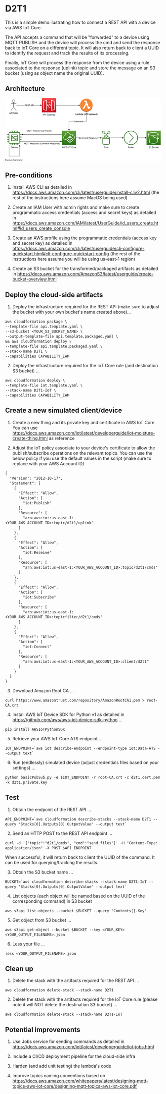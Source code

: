 # D2T1

This is a simple demo ilustrating how to connect a REST API with a device via AWS IoT Core. 

The API accepts a command that will be "forwarded" to a device using MQTT PUBLISH and the device will process the cmd and send the response back to IoT Core on a different topic. It will also return back to client a UUID to identify the request and track the results of its processing.

Finally, IoT Core will process the response from the device using a rule associated to the response (uplink) topic and store the message on an S3 bucket (using as object name the original UUID).

## Architecture

![Image of Architecture](D2T1.png)

## Pre-conditions

1) Install AWS CLI as detailed in https://docs.aws.amazon.com/cli/latest/userguide/install-cliv2.html (the rest of the instructions here assume MacOS being used)

2) Create an IAM User with admin rights and make sure to create programmatic access credentials (access and secret keys) as detailed in https://docs.aws.amazon.com/IAM/latest/UserGuide/id_users_create.html#id_users_create_console

3) Create an AWS profile using the programmatic credentials (access key and secret key) as detailed in https://docs.aws.amazon.com/cli/latest/userguide/cli-configure-quickstart.html#cli-configure-quickstart-config (the rest of the instructions here assume you will be using us-east-1 region)

4) Create an S3 bucket for the transformed/packaged artifacts as detailed in https://docs.aws.amazon.com/AmazonS3/latest/userguide/create-bucket-overview.html

## Deploy the cloud-side artifacts

1) Deploy the infrastructure required for the REST API (make sure to adjust the bucket with your own bucket's name created above)...

```
aws cloudformation package \
--template-file api.template.yaml \
--s3-bucket <YOUR_S3_BUCKET_NAME> \
--output-template-file api.template.packaged.yaml \
&& aws cloudformation deploy \
--template-file api.template.packaged.yaml \
--stack-name D2T1 \
--capabilities CAPABILITY_IAM
```

2) Deploy the infrastructure required for the IoT Core rule (and destination S3 bucket) ...

```
aws cloudformation deploy \
--template-file iot.template.yaml \
--stack-name D2T1-IoT \
--capabilities CAPABILITY_IAM
```

## Create a new simulated client/device

1) Create a new thing and its private key and certificate in AWS IoT Core. You can use https://docs.aws.amazon.com/iot/latest/developerguide/iot-moisture-create-thing.html as reference

2) Adjust the IoT policy associate to your device's certificate to allow the publish/subscribe operations on the relevant topics. You can use the below policy if you use the default values in the script (make sure to replace with your AWS Account ID)

```
{
  "Version": "2012-10-17",
  "Statement": [
    {
      "Effect": "Allow",
      "Action": [
        "iot:Publish"
      ],
      "Resource": [
        "arn:aws:iot:us-east-1:<YOUR_AWS_ACCOUNT_ID>:topic/d2t1/uplink"
      ]
    },
    {
      "Effect": "Allow",
      "Action": [
        "iot:Receive"
      ],
      "Resource": [
        "arn:aws:iot:us-east-1:<YOUR_AWS_ACCOUNT_ID>:topic/d2t1/cmds"
      ]
    },
    {
      "Effect": "Allow",
      "Action": [
        "iot:Subscribe"
      ],
      "Resource": [
        "arn:aws:iot:us-east-1:<YOUR_AWS_ACCOUNT_ID>:topicfilter/d2t1/cmds"
      ]
    },
    {
      "Effect": "Allow",
      "Action": [
        "iot:Connect"
      ],
      "Resource": [
        "arn:aws:iot:us-east-1:<YOUR_AWS_ACCOUNT_ID>:client/d2t1"
      ]
    }
  ]
}
```

3) Download Amazon Root CA ...

```
curl https://www.amazontrust.com/repository/AmazonRootCA1.pem > root-CA.crt
```

4) Install AWS IoT Device SDK for Python v1 as detailed in https://github.com/aws/aws-iot-device-sdk-python ...

```
pip install AWSIoTPythonSDK
```

5) Retrieve your AWS IoT Core ATS endpoint ...

```
IOT_ENDPOINT=`aws iot describe-endpoint --endpoint-type iot:Data-ATS --output text`
```

6) Run (endlessly) simulated device (adjust credentials files based on your settings) ...

```
python basicPubSub.py -e $IOT_ENDPOINT -r root-CA.crt -c d2t1.cert.pem -k d2t1.private.key
```

## Test

1) Obtain the endpoint of the REST API ...

```
API_ENDPOINT=`aws cloudformation describe-stacks --stack-name D2T1 --query 'Stacks[0].Outputs[0].OutputValue' --output text`
```

2) Send an HTTP POST to the REST API endpoint ...

```
curl -d '{"topic":"d2t1/cmds", "cmd":"send_files"}' -H "Content-Type: application/json" -X POST $API_ENDPOINT
```

When successful, it will return back to client the UUID of the command. It can be used for querying/tracking the results.

3) Obtain the S3 bucket name ...

```
BUCKET=`aws cloudformation describe-stacks --stack-name D2T1-IoT --query 'Stacks[0].Outputs[0].OutputValue' --output text`
```

4) List objects (each object will be named based on the UUID of the corresponding command) in S3 bucket

```
aws s3api list-objects --bucket $BUCKET --query 'Contents[].Key'
```

5) Get object from S3 bucket ...

```
aws s3api get-object --bucket $BUCKET --key <YOUR_KEY> <YOUR_OUTPUT_FILENAME>.json
```

6) Less your file ...

```
less <YOUR_OUTPUT_FILENAME>.json
```
## Clean up

1) Delete the stack with the artifacts required for the REST API ...

```
aws cloudformation delete-stack --stack-name D2T1
```

2) Delete the stack with the artifacts required for the IoT Core rule (please note it will NOT delete the destination S3 bucket) ...

```
aws cloudformation delete-stack --stack-name D2T1-IoT
```

## Potential improvements

1) Use Jobs service for sending commands as detailed in https://docs.aws.amazon.com/iot/latest/developerguide/iot-jobs.html

2) Include a CI/CD deployment pipeline for the cloud-side infra

3) Harden (and add unit testing) the lambda's code

4) Improve topics naming conventions based on https://docs.aws.amazon.com/whitepapers/latest/designing-mqtt-topics-aws-iot-core/designing-mqtt-topics-aws-iot-core.pdf